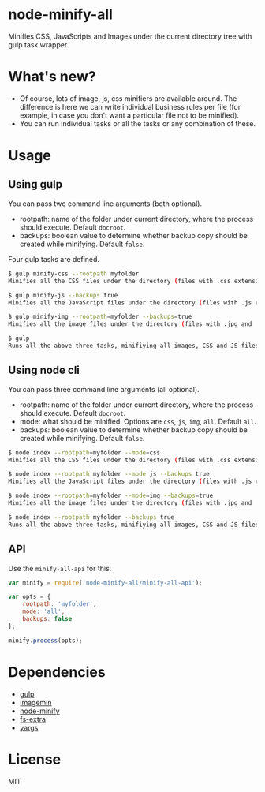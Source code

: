 # node-minify-all
Minifies CSS, JavaScripts and Images under the current directory tree with gulp task wrapper.


# What's new?
- Of course, lots of image, js, css minifiers are available around. The difference is here we can write individual business rules per file (for example, in case you don't want a particular file not to be minified).
- You can run individual tasks or all the tasks or any combination of these.


# Usage

## Using gulp
You can pass two command line arguments (both optional).
- rootpath: name of the folder under current directory, where the process should execute. Default `docroot`.
- backups: boolean value to determine whether backup copy should be created while minifying. Default `false`.

Four gulp tasks are defined.
```sh
$ gulp minify-css --rootpath myfolder
Minifies all the CSS files under the directory (files with .css extension).
```
```sh
$ gulp minify-js --backups true
Minifies all the JavaScript files under the directory (files with .js extension).
```
```sh
$ gulp minify-img --rootpath=myfolder --backups=true
Minifies all the image files under the directory (files with .jpg and .png extension).
```
```sh
$ gulp 
Runs all the above three tasks, minifiying all images, CSS and JS files.
```

## Using node cli
You can pass three command line arguments (all optional).
- rootpath: name of the folder under current directory, where the process should execute. Default `docroot`.
- mode: what should be minified. Options are `css`, `js`, `img`, `all`. Default `all`.
- backups: boolean value to determine whether backup copy should be created while minifying. Default `false`.
```sh
$ node index --rootpath=myfolder --mode=css
Minifies all the CSS files under the directory (files with .css extension).
```
```sh
$ node index --rootpath myfolder --mode js --backups true
Minifies all the JavaScript files under the directory (files with .js extension).
```
```sh
$ node index --rootpath=myfolder --mode=img --backups=true
Minifies all the image files under the directory (files with .jpg and .png extension).
```
```sh
$ node index --rootpath myfolder --backups true
Runs all the above three tasks, minifiying all images, CSS and JS files.
```


## API
Use the `minify-all-api` for this.
```js
var minify = require('node-minify-all/minify-all-api');

var opts = {
	rootpath: 'myfolder',
	mode: 'all',
	backups: false
};

minify.process(opts);
```


# Dependencies
- [gulp](https://www.npmjs.com/package/gulp)
- [imagemin](https://www.npmjs.com/package/imagemin)
- [node-minify](https://www.npmjs.com/package/node-minify)
- [fs-extra](https://www.npmjs.com/package/fs-extra)
- [yargs](https://www.npmjs.com/package/yargs)


# License
MIT
